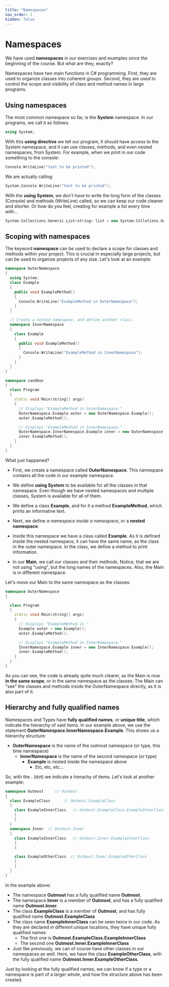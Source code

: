 ```yaml
---
title: "Namespaces"
nav_order: 1
hidden: false
---
```


# Namespaces

We have used **namespaces** in our exercises and examples since the beginning of the course. But what are they, exactly?

Namespaces have two main functions in C# programming. First, they are used to organize classes into coherent groups. Second, they are used to control the scope and visibility of class and method names in large programs.

## Using namespaces

The most common namespace so far, is the **System** namespace. In our programs, we call it as follows:

```cpp
using System;
```

With this **using directive** we tell our program, it should have access to the System namespace, and it can use classes, methods, and even nested namespaces, from System. For example, when we print in our code something to the console:

```cpp
Console.WriteLine("text to be printed");
```

We are actually calling:

```cpp
System.Console.WriteLine("text to be printed");
```

With the **using System**, we don't have to write the long form of the classes (Console) and methods (WriteLine) called, so we can keep our code cleaner and shorter. Or how do you feel, creating for example a list every time with...

```cpp
System.Collections.Generic.List<string> list = new System.Colletions.Generic.List<string>();
```

## Scoping with namespaces

The keyword **namespace** can be used to declare a scope for classes and methods within your project. This is crucial in especially large projects, but can be used to organize projects of any size. Let's look at an example:

```cpp
namespace OuterNamespace
{
  using System;
  class Example
  {
    public void ExampleMethod()
    {
      Console.WriteLine("ExampleMethod in OuterNamespace");
    }
  }

  // Create a nested namespace, and define another class.
  namespace InnerNamespace
  {
    class Example
    {
      public void ExampleMethod()
      {
        Console.WriteLine("ExampleMethod in InnerNamespace");
      }
    }
  }
}
```

```cpp
namespace sandbox
{
  class Program
  {
    static void Main(string[] args)
    {
      // Displays "ExampleMethod in OuterNamespace."
      OuterNamespace.Example outer = new OuterNamespace.Example();
      outer.ExampleMethod();

      // Displays "ExampleMethod in InnerNamespace."
      OuterNamespace.InnerNamespace.Example inner = new OuterNamespace.InnerNamespace.Example();
      inner.ExampleMethod();
    }
  }
}
```

What just happened?

* First, we create a namespace called **OuterNamespace**. This namespace contains all the code in our example namespace.

* We define **using System** to be available for all the classes in that namespace. Even though we have nested namespaces and multiple classes, System is available for all of them.

* We define a class **Example**, and for it a method **ExampleMethod**, which prints an informative text.

* Next, we define *a namespace inside a namespace*, or a **nested namespace**.

* Inside this namespace we have a class called **Example**. As it is defined inside the nested namespace, it can have the same name, as the class in the outer namespace. In the class, we define a method to print information.

* In our **Main**, we call our classes and their methods. Notice, that we are not using "using", but the long names of the namespaces. Also, the Main is in different namespace.

Let's move our Main to the same namespace as the classes:

```cpp
namespace OuterNamespace
{

  class Program
  {
    static void Main(string[] args)
    {
      // Displays "ExampleMethod in "
      Example outer = new Example();
      outer.ExampleMethod();

      // Displays "ExampleMethod in InnerNamespace."
      InnerNamespace.Example inner = new InnerNamespace.Example();
      inner.ExampleMethod();
    }
  }
}
```

As you can see, the code is already quite much clearer, as the Main is now **in the same scope**, or in the same namespace as the classes: The Main can "see" the classes and methods inside the OuterNamespace directly, as it is also part of it.

## Hierarchy and fully qualified names

Namespaces and Types have **fully qualified names**, or **unique title**, which indicate the hierarchy of said items. In our example above, we use the statement **OuterNamespace.InnerNamespace.Example**. This shows us a hierarchy structure: 

* **OuterNamespace** is the name of the outmost namespace (or type, this time namespace)
  * **InnerNamespace** is the name of the second namespace (or type)
    * **Example** is nested inside the namespace above
      * Etc, etc, etc...

So, with the **.** (dot) we indicate a hierachy of items. Let's look at another example:

```cpp
namespace Outmost     // Outmost
{
  class ExampleClass      // Outmost.ExampleClass
  {
    class ExampleInnerClass   // Outmost.ExampleClass.ExampleInnerClass
    {
    }
  }
  namespace Inner  // Outmost.Inner
  {
    class ExampleInnerClass   // Outmost.Inner.ExampleInnerClass
    {
    }

    class ExampleOtherClass  // Outmost.Inner.ExampleOtherClass
    {
    }
  }
}
```

In the example above:

* The namespace **Outmost** has a fully qualified name **Outmost**.
* The namespace **Inner** is a member of **Outmost**, and has a fully qualified name **Outmost.Inner**.
* The class **ExampleClass** is a member of **Outmost**, and has fully qualified name **Outmost.ExampleClass**
* The class name **ExampleInnerClass** can be seen twice in our code. As they are declared in different unique locations, they have unique fully qualified names:
  * The first one is **Outmost.ExampleClass.ExampleInnerClass**
  * The second one **Outmost.Inner.ExampleInnerClass**
* Just like previously, we can of course have other classes in our namespaces as well. Here, we have the class **ExampleOtherClass**, with the fully qualified name **Outmost.Inner.ExampleOtherClass**.

Just by looking at the fully qualified names, we can know if a type or a namespace is part of a larger whole, and how the structure above has been created.
